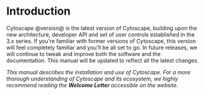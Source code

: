 Introduction
============

Cytoscape @version@ is the latest version of Cytoscape, building upon
the new architecture, developer API and set of user controls established
in the 3.x series. If you're familiar with former versions of Cytoscape,
this version will feel completely familiar and you'll be all set to go.
In future releases, we will continue to tweak and improve both the
software and the documentation. This manual will be updated to reflect
all the latest changes.

*This manual describes the installation and use of Cytoscape. For a more
thorough understanding of Cytoscape and its ecosystem, we highly
recommend reading the **Welcome Letter** accessible on the
[](http://cytoscape.org) website.*
